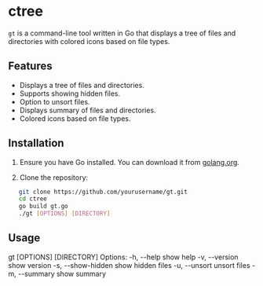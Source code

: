 # ctree

`gt` is a command-line tool written in Go that displays a tree of files
and directories with colored icons based on file types.

## Features

- Displays a tree of files and directories.
- Supports showing hidden files.
- Option to unsort files.
- Displays summary of files and directories.
- Colored icons based on file types.

## Installation

1. Ensure you have Go installed. You can download it from [golang.org](https://golang.org/).

2. Clone the repository:
```bash
   git clone https://github.com/yourusername/gt.git
   cd ctree
   go build gt.go
   ./gt [OPTIONS] [DIRECTORY]
```

## Usage

gt [OPTIONS] [DIRECTORY]
Options:
  -h, --help          show help
  -v, --version       show version
  -s, --show-hidden   show hidden files
  -u, --unsort        unsort files
  -m, --summary       show summary

